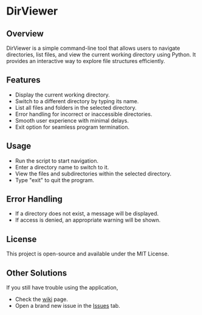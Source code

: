 # DirViewer

## Overview
DirViewer is a simple command-line tool that allows users to navigate directories, list files, and view the current working directory using Python. It provides an interactive way to explore file structures efficiently.

## Features
- Display the current working directory.
- Switch to a different directory by typing its name.
- List all files and folders in the selected directory.
- Error handling for incorrect or inaccessible directories.
- Smooth user experience with minimal delays.
- Exit option for seamless program termination.

## Usage
- Run the script to start navigation.
- Enter a directory name to switch to it.
- View the files and subdirectories within the selected directory.
- Type "exit" to quit the program.

## Error Handling
- If a directory does not exist, a message will be displayed.
- If access is denied, an appropriate warning will be shown.

## License
This project is open-source and available under the MIT License.

## Other Solutions
If you still have trouble using the application,
- Check the [wiki](https://github.com/ecodersteam/DirViewer/wiki) page.
- Open a brand new issue in the [Issues](https://github.com/ecodersteam/DirViewer/issues) tab.
